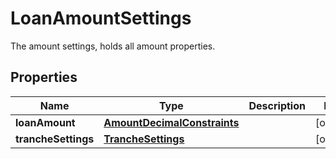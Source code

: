 

# LoanAmountSettings

The amount settings, holds all amount properties.
## Properties

Name | Type | Description | Notes
------------ | ------------- | ------------- | -------------
**loanAmount** | [**AmountDecimalConstraints**](AmountDecimalConstraints.md) |  |  [optional]
**trancheSettings** | [**TrancheSettings**](TrancheSettings.md) |  |  [optional]



